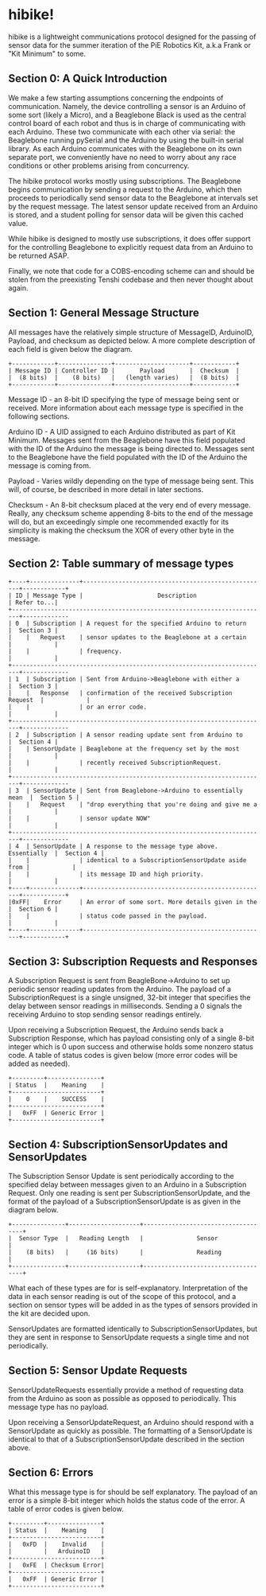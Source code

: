 # hibike!
hibike is a lightweight communications protocol designed for the passing of sensor data for the
summer iteration of the PiE Robotics Kit, a.k.a Frank or "Kit Minimum" to some.


## Section 0: A Quick Introduction

We make a few starting assumptions concerning the endpoints of communication. Namely, the device
controlling a sensor is an Arduino of some sort (likely a Micro), and a Beaglebone Black is used as
the central control board of each robot and thus is in charge of communicating with each Arduino.
These two communicate with each other via serial: the Beaglebone running pySerial and the Arduino by
using the built-in serial library. As each Arduino communicates with the Beaglebone on its own separate
port, we conveniently have no need to worry about any race conditions or other problems arising from
concurrency.

The hibike protocol works mostly using subscriptions. The Beaglebone begins communication by sending
a request to the Arduino, which then proceeds to periodically send sensor data to the  Beaglebone at
intervals set by the request message. The latest sensor update received from an Arduino is stored, and
a student polling for sensor data will be given this cached value.

While hibike is designed to mostly use subscriptions, it does offer support for the controlling Beaglebone
to explicitly request data from an Arduino to be returned ASAP.

Finally, we note that code for a COBS-encoding scheme can and should be stolen from the preexisting
Tenshi codebase and then never thought about again.

## Section 1: General Message Structure
All messages have the relatively simple structure of MessageID, ArduinoID, Payload, and checksum as
depicted below. A more complete description of each field is given below the diagram.

    +------------+---------------+---------------------+------------+
    | Message ID | Controller ID |       Payload       |  Checksum  |
    |  (8 bits)  |    (8 bits)   |   (length varies)   |  (8 bits)  |
    +------------+---------------+---------------------+------------+

Message ID - an 8-bit ID specifying the type of message being sent or received. More information
             about each message type is specified in the following sections.

Arduino ID - A UID assigned to each Arduino distributed as part of Kit Minimum. Messages sent from
             the Beaglebone have this field populated with the ID of the Arduino the message is being
             directed to. Messages sent to the Beaglebone have the field populated with the ID of the
             Arduino the message is coming from.

Payload    - Varies wildly depending on the type of message being sent. This will, of course, be
             described in more detail in later sections.

Checksum   - An 8-bit checksum placed at the very end of every message. Really, any checksum scheme
             appending 8-bits to the end of the message will do, but an exceedingly simple one
             recommended exactly for its simplicity is making the checksum the XOR of every other
             byte in the message.

## Section 2: Table summary of message types

    +----+--------------+----------------------------------------------------+------------+
    | ID | Message Type |                     Description                    | Refer to...|
    +------------------------------------------------------------------------+-------------
    | 0  | Subscription | A request for the specified Arduino to return      |  Section 3 |
    |    |   Request    | sensor updates to the Beaglebone at a certain      |            |
    |    |              | frequency.                                         |            |
    +------------------------------------------------------------------------+-------------
    | 1  | Subscription | Sent from Arduino->Beaglebone with either a        |  Section 3 |
    |    |   Response   | confirmation of the received Subscription Request  |            |
    |    |              | or an error code.                                  |            |
    +------------------------------------------------------------------------+-------------
    | 2  | Subscription | A sensor reading update sent from Arduino to       |  Section 4 |
    |    | SensorUpdate | Beaglebone at the frequency set by the most        |            |
    |    |              | recently received SubscriptionRequest.             |            |
    +------------------------------------------------------------------------+-------------
    | 3  | SensorUpdate | Sent from Beaglebone->Arduino to essentially mean  |  Section 5 |
    |    |   Request    | "drop everything that you're doing and give me a   |            |
    |    |              | sensor update NOW"                                 |            |
    +------------------------------------------------------------------------+-------------
    | 4  | SensorUpdate | A response to the message type above. Essentially  |  Section 4 |
    |    |              | identical to a SubscriptionSensorUpdate aside from |            |
    |    |              | its message ID and high priority.                  |            |
    +----+--------------+----------------------------------------------------+------------+
    |0xFF|    Error     | An error of some sort. More details given in the   |  Section 6 |
    |    |              | status code passed in the payload.                 |            |
    +----+--------------+----------------------------------------------------+------------+

## Section 3: Subscription Requests and Responses
A Subscription Request is sent from BeagleBone->Arduino to set up periodic sensor reading updates
from the Arduino. The payload of a SubscriptionRequest is a single unsigned, 32-bit integer that
specifies the delay between sensor readings in milliseconds. Sending a 0 signals the receiving Arduino
to stop sending sensor readings entirely.

Upon receiving a Subscription Request, the Arduino sends back a Subscription Response, which has
payload consisting only of a single 8-bit integer which is 0 upon success and otherwise holds some
nonzero status code. A table of status codes is given below (more error codes will be added as needed).

    +---------+---------------+
    | Status  |    Meaning    |
    +-------------------------+
    |    0    |    SUCCESS    |
    +-------------------------+
    |   0xFF  | Generic Error |
    +-------------------------+

## Section 4: SubscriptionSensorUpdates and SensorUpdates
The Subscription Sensor Update is sent periodically according to the specified delay between messages
given to an Arduino in a Subscription Request. Only one reading is sent per SubscriptionSensorUpdate,
and the format of the payload of a SubscriptionSensorUpdate is as given in the diagram below.

    +---------------+--------------------+------------------------------------+
    |  Sensor Type  |   Reading Length   |               Sensor               |
    |    (8 bits)   |     (16 bits)      |               Reading              |
    +---------------+--------------------+------------------------------------+

What each of these types are for is self-explanatory. Interpretation of the data in each sensor
reading is out of the scope of this protocol, and a section on sensor types will be added in as the
types of sensors provided in the kit are decided upon.

SensorUpdates are formatted identically to SubscriptionSensorUpdates, but they are sent in response
to SensorUpdate requests a single time and not periodically.

## Section 5: Sensor Update Requests
SensorUpdateRequests essentially provide a method of requesting data from the Arduino as soon as
possible as opposed to periodically. This message type has no payload.

Upon receiving a SensorUpdateRequest, an Arduino should respond with a SensorUpdate as quickly as
possible. The formatting of a SensorUpdate is identical to that of a SubscriptionSensorUpdate
described in the section above.

## Section 6: Errors
What this message type is for should be self explanatory. The payload of an error is a simple 8-bit
integer which holds the status code of the error. A table of error codes is given below.

    +---------+---------------+
    | Status  |    Meaning    |
    +-------------------------+
    |   0xFD  |    Invalid    |
    |         |   ArduinoID   |
    +-------------------------+
    |   0xFE  | Checksum Error|
    +-------------------------+
    |   0xFF  | Generic Error |
    +-------------------------+
